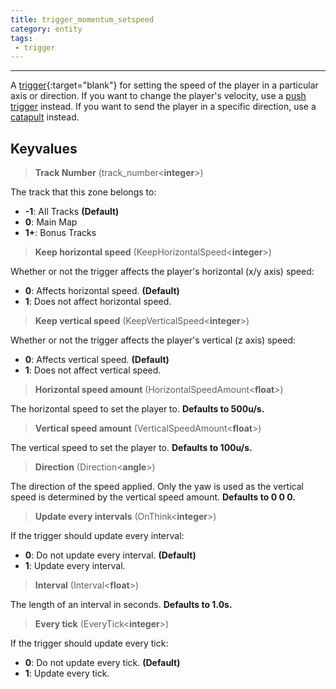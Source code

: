 ```yaml
---
title: trigger_momentum_setspeed
category: entity
tags:
 - trigger
---
```



----


A [trigger](https://developer.valvesoftware.com/wiki/Triggers){:target="blank"} for setting the speed of the player in a particular axis or direction.
If you want to change the player's velocity, use a [push trigger](/entity/trigger_momentum_push/) instead.
If you want to send the player in a specific direction, use a [catapult](/entity/trigger_momentum_catapult/) instead.


## Keyvalues

>**Track Number** (track_number&lt;**integer**&gt;)

The track that this zone belongs to:

 - **-1**: All Tracks **(Default)**
 - **0**: Main Map
 - **1+**: Bonus Tracks

>**Keep horizontal speed** (KeepHorizontalSpeed&lt;**integer**&gt;)

 Whether or not the trigger affects the player's horizontal (x/y axis) speed:

  - **0**: Affects horizontal speed. **(Default)**
  - **1**: Does not affect horizontal speed.

>**Keep vertical speed** (KeepVerticalSpeed&lt;**integer**&gt;)

 Whether or not the trigger affects the player's vertical (z axis) speed:

  - **0**: Affects vertical speed. **(Default)**
  - **1**: Does not affect vertical speed.

>**Horizontal speed amount** (HorizontalSpeedAmount&lt;**float**&gt;)

 The horizontal speed to set the player to. **Defaults to 500u/s.**

>**Vertical speed amount** (VerticalSpeedAmount&lt;**float**&gt;)

 The vertical speed to set the player to. **Defaults to 100u/s.**

>**Direction** (Direction&lt;**angle**&gt;)

 The direction of the speed applied. Only the yaw is used as the vertical speed is determined by the vertical speed amount. **Defaults to 0 0 0.**

>**Update every intervals** (OnThink&lt;**integer**&gt;)

 If the trigger should update every interval:

  - **0**: Do not update every interval. **(Default)**
  - **1**: Update every interval.

>**Interval** (Interval&lt;**float**&gt;)

 The length of an interval in seconds. **Defaults to 1.0s.**

>**Every tick** (EveryTick&lt;**integer**&gt;)

 If the trigger should update every tick:

  - **0**: Do not update every tick. **(Default)**
  - **1**: Update every tick.

